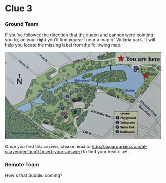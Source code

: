 # Clue 3

### Ground Team
If you’ve followed the direction that the queen and cannon were pointing you to, on your right you’ll find yourself near a map of Victoria park. It will help you locate the missing label from the following map:

![map clue](/assets/Map.png)

Once you find this answer, please head to http://asgardgreen.com/al-scavenger-hunt/{insert-your-answer} to find your next clue!

### Remote Team
How's that Sudoku coming?